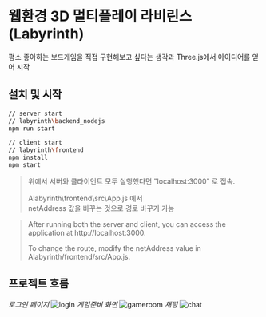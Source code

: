 # 웹환경 3D 멀티플레이 라비린스 (Labyrinth)
평소 좋아하는 보드게임을 직접 구현해보고 싶다는 생각과 Three.js에서 아이디어를 얻어 시작


## 설치 및 시작

```bash
// server start
// labyrinth\backend_nodejs
npm run start

// client start
// labyrinth\frontend
npm install
npm start
```


>위에서 서버와 클라이언트 모두 실행했다면
"localhost:3000"  로 접속.
>
>Alabyrinth\frontend\src\App.js 에서  
netAddress 값을 바꾸는 것으로 경로 바꾸기 가능

>After running both the server and client, you can access the application at http://localhost:3000.
>
>To change the route, modify the netAddress value in Alabyrinth/frontend/src/App.js.


## 프로젝트 흐름
*로그인 페이지*
![login](/public/로그인화면.gif)
*게임준비 화면*
![gameroom](/public/게임준비화면준비딸깍.gif)
*채팅*
![chat](/public/채팅.gif)